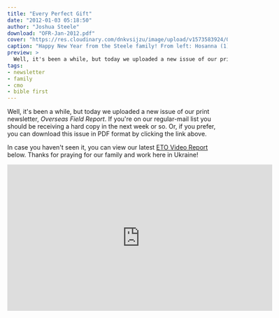```yaml
---
title: "Every Perfect Gift"
date: "2012-01-03 05:18:50"
author: "Joshua Steele"
download: "OFR-Jan-2012.pdf"
cover: "https://res.cloudinary.com/dnkvsijzu/image/upload/v1573583924/OFReport/2012-01-03-every-perfect-gift/fall-family-2011-12-6_tecvk5.jpg"
caption: "Happy New Year from the Steele family! From left: Hosanna (1), Kelsie, Rebekah (4), Joshua, Abigail (6)"
preview: >
  Well, it's been a while, but today we uploaded a new issue of our print newsletter, *Overseas Field Report*. If you're on our regular-mail list you should be receiving a hard copy in the next week or so. Or, if you prefer, you can download this issue in PDF format by clicking the link above.
tags:
- newsletter
- family
- cmo
- bible first
---
```


Well, it's been a while, but today we uploaded a new issue of our print newsletter, *Overseas Field Report*. If you're on our regular-mail list you should be receiving a hard copy in the next week or so. Or, if you prefer, you can download this issue in PDF format by clicking the link above.

In case you haven't seen it, you can view our latest <a title="ETO Video Reports on Vimeo" href="http://vimeo.com/album/1692055" target="_blank">ETO Video Report</a> below. Thanks for praying for our family and work here in Ukraine!

<iframe src="http://player.vimeo.com/video/33968788?portrait=0" frameborder="0" width="606" height="335"></iframe>
